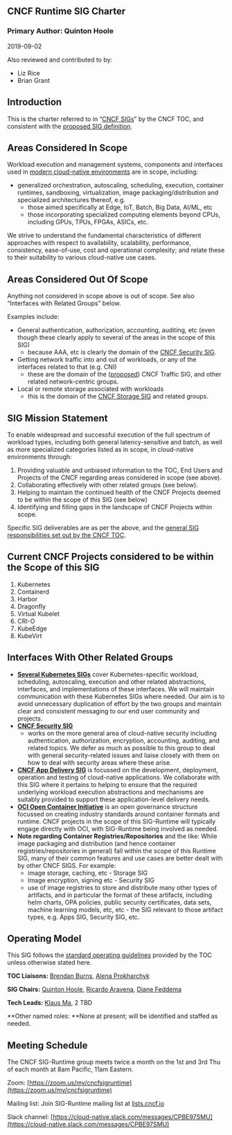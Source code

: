 ## CNCF Runtime SIG Charter


### Primary Author: Quinton Hoole

2019-09-02

Also reviewed and contributed to by:

*   Liz Rice
*   Brian Grant

## Introduction

This is the charter referred to in “[CNCF
SIGs](https://github.com/cncf/toc/blob/master/sigs/cncf-sigs.md#sig-charter)”
by the CNCF TOC, and consistent with the [proposed SIG
definition](https://github.com/cncf/toc/blob/master/sigs/proposed.md).


## Areas Considered In Scope

Workload execution and management systems, components and interfaces
used in [modern cloud-native
environments](https://github.com/cncf/toc/blob/master/DEFINITION.md)
are in scope, including:



*   generalized orchestration, autoscaling, scheduling, execution, container
    runtimes, sandboxing, virtualization, image packaging/distribution and specialized architectures thereof, e.g. 
    *   those aimed specifically at Edge, IoT, Batch, Big Data, AI/ML, etc
    *   those incorporating specialized computing elements beyond CPUs, including GPUs, TPUs, FPGAs, ASICs, etc.

We strive to understand the fundamental characteristics of different approaches with respect to availability,
scalability, performance, consistency, ease-of-use, cost and operational complexity; and relate these to their
suitability to various cloud-native use cases.


## Areas Considered Out Of Scope

Anything not considered in scope above is out of scope.  See also “Interfaces with Related Groups” below.

Examples include:

*   General authentication, authorization, accounting, auditing, etc (even though these clearly apply to several of the areas in the scope of this SIG)
    - because AAA, etc is clearly the domain of the [CNCF Security SIG](https://github.com/cncf/sig-security).
*   Getting network traffic into and out of workloads, or any of the interfaces related to that (e.g. CNI)
    - these are the domain of the ([proposed](https://github.com/cncf/toc/blob/master/sigs/proposed.md)) CNCF Traffic SIG, and other related network-centric groups.  
*   Local or remote storage associated with workloads
     - this is the domain of the [CNCF Storage SIG](https://github.com/cncf/sig-storage) and related groups.


## SIG Mission Statement

To enable widespread and successful execution of the full spectrum of workload types,
including both general latency-sensitive and batch, as well as more specialized
categories listed as in scope, in cloud-native environments through:



1. Providing valuable and unbiased information to the TOC,
   End Users and Projects of the CNCF regarding areas considered in scope (see above).
2. Collaborating effectively with other related groups (see below).
3. Helping to maintain the continued health of the CNCF Projects deemed
   to be within the scope of this SIG (see below)
4. Identifying and filling gaps in the landscape of CNCF Projects within scope.

Specific SIG deliverables are as per the above, and the [general SIG responsibilities
set out by the CNCF TOC](https://github.com/cncf/toc/blob/master/sigs/cncf-sigs.md#responsibilities--empowerment-of-sigs).


## Current CNCF Projects considered to be within the Scope of this SIG



1. Kubernetes
2. Containerd
3. Harbor
4. Dragonfly
5. Virtual Kubelet
6. CRI-O
7. KubeEdge
8. KubeVirt


## Interfaces With Other Related Groups



*   **[Several Kubernetes SIGs](https://github.com/kubernetes/community)**
    cover Kubernetes-specific workload, scheduling, autoscaling, execution
    and other related abstractions, interfaces, and implementations of
    these interfaces.  We will maintain communication with these Kubernetes
    SIGs where needed.  Our aim is to avoid unnecessary duplication of
    effort by the two groups and maintain clear and consistent messaging
    to our end user community and projects.
*   **[CNCF Security SIG](https://github.com/cncf/sig-security)**
    - works on the more general area of cloud-native security including
    authentication, authorization, encryption, accounting, auditing, and
    related topics.  We defer as much as possible to this group to deal
    with general security-related issues and liaise closely with them on
    how to deal with security areas where these arise.
*   **[CNCF App Delivery SIG](https://github.com/cncf/sig-app-delivery)**
    is focussed on the development, deployment, operation and testing of
    cloud-native applications.  We collaborate with this SIG where it
    pertains to helping to ensure that the required underlying workload
    execution abstractions and mechanisms are suitably provided to support
    these application-level delivery needs.
*   **[OCI Open Container Initiative](https://www.opencontainers.org/)**
    is an open governance structure focussed on creating industry standards
    around container formats and runtime. CNCF projects in the scope of
    this SIG-Runtime will typically engage directly with OCI, with SIG-Runtime
    being involved as needed.
*   **Note regarding Container Registries/Repositories** and the like:
    While image packaging and distribution (and hence container
    registries/repositories in general) fall within the scope of this
    Runtime SIG, many of their common features and use cases are better
    dealt with by other CNCF SIGS.  For example:
    *   image storage, caching, etc - Storage SIG
    *   Image encryption, signing etc - Security SIG
    *   use of image registries to store and distribute many other types
        of artifacts, and in particular the format of these artifacts,
	including helm charts, OPA policies, public security certificates,
	data sets, machine learning models, etc, etc - the SIG relevant to
	those artifact types, e.g. Apps SIG, Security SIG, etc.


## Operating Model

This SIG follows the [standard operating guidelines](https://github.com/cncf/toc/blob/master/sigs/cncf-sigs.md#operating-model)
provided by the TOC unless otherwise stated here.

**TOC Liaisons:**  [Brendan Burns](https://github.com/brendandburns), [Alena Prokharchyk](https://github.com/alena1108)

**SIG Chairs:** [Quinton Hoole](https://github.com/quinton-hoole),
  [Ricardo Aravena](https://github.com/raravena80),
  [Diane Feddema](https://github.com/dfeddema)

**Tech Leads:** [Klaus Ma](http://www.klaus1982.cn/about/), 2 TBD

**Other named roles: **None at present; will be identified and staffed as needed.


## Meeting Schedule

The CNCF SIG-Runtime group meets twice a month on the 1st and 3rd Thu of
each month at 8am Pacific, 11am Eastern. 

Zoom: [https://zoom.us/my/cncfsigruntime](https://zoom.us/my/cncfsigruntime)

Mailing list: Join SIG-Runtime mailing list at [lists.cncf.io](https://lists.cncf.io)

Slack channel: [https://cloud-native.slack.com/messages/CPBE97SMU](https://cloud-native.slack.com/messages/CPBE97SMU)  
